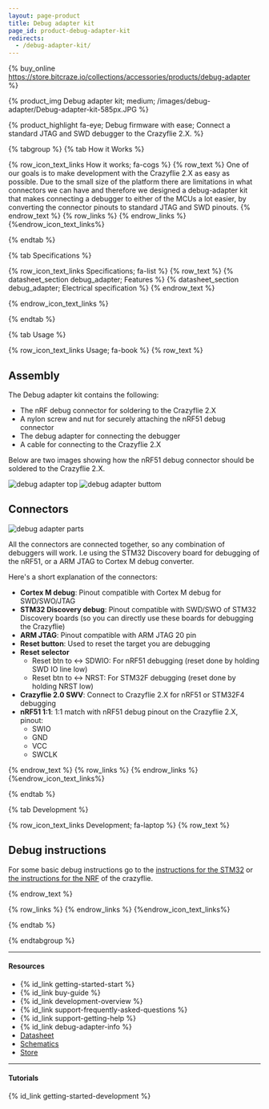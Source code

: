 ```yaml
---
layout: page-product
title: Debug adapter kit
page_id: product-debug-adapter-kit
redirects:
  - /debug-adapter-kit/
---
```


{% buy_online https://store.bitcraze.io/collections/accessories/products/debug-adapter %}

{% product_img Debug adapter kit; medium;
/images/debug-adapter/Debug-adapter-kit-585px.JPG
%}

{% product_highlight
fa-eye;
Debug firmware with ease;
Connect a standard JTAG and SWD debugger to the Crazyflie 2.X.
%}

{% tabgroup %}
{% tab How it Works %}

{% row_icon_text_links How it works; fa-cogs %}
{% row_text %}
One of our goals is to make development with the Crazyflie 2.X as easy
as possible. Due to the small size of the platform there are limitations
in what connectors we can have and therefore we designed a debug-adapter
kit that makes connecting a debugger to either of the MCUs a lot
easier, by converting the connector pinouts to standard JTAG and SWD
pinouts.
{% endrow_text %}
{% row_links %}
{% endrow_links %}
{%endrow_icon_text_links%}

{% endtab %}

{% tab Specifications %}

{% row_icon_text_links Specifications; fa-list %}
{% row_text %}
{% datasheet_section debug_adapter; Features %}
{% datasheet_section debug_adapter; Electrical specification %}
{% endrow_text %}

{% endrow_icon_text_links %}

{% endtab %}

{% tab Usage %}

{% row_icon_text_links Usage; fa-book %}
{% row_text %}
## Assembly
The Debug adapter kit contains the following:
  * The nRF debug connector for soldering to the Crazyflie 2.X
  * A nylon screw and nut for securely attaching the nRF51 debug connector
  * The debug adapter for connecting the debugger
  * A cable for connecting to the Crazyflie 2.X

Below are two images showing how the nRF51 debug connector should be soldered to the Crazyflie 2.X.

![debug adapter top](/images/documentation/wiki/debug_adapter_top.jpg)
![debug adapter buttom](/images/documentation/wiki/debug_adapter_bottom.jpg)

## Connectors 
![debug adapter parts](/images/documentation/wiki/debug_adapter_parts.png)

All the connectors are connected together, so any combination of debuggers will work. I.e using the STM32 Discovery board for debugging of the nRF51, or a ARM JTAG to Cortex M debug converter.

Here's a short explanation of the connectors:
  * **Cortex M debug**: Pinout compatible with Cortex M debug for SWD/SWO/JTAG
  * **STM32 Discovery debug**: Pinout compatible with SWD/SWO of STM32 Discovery boards (so you can directly use these boards for debugging the Crazyflie)
  * **ARM JTAG**: Pinout compatible with ARM JTAG 20 pin
  * **Reset button**: Used to reset the target you are debugging
  * **Reset selector**
    * Reset btn to <-> SDWIO: For nRF51 debugging (reset done by holding SWD IO line low)
    * Reset btn to <-> NRST: For STM32F debugging (reset done by holding NRST low)
  * **Crazyflie 2.0 SWV**: Connect to Crazyflie 2.X for nRF51 or STM32F4 debugging
  * **nRF51 1:1**: 1:1 match with nRF51 debug pinout on the Crazyflie 2.X, pinout:
    - SWIO
    - GND
    - VCC
    - SWCLK

{% endrow_text %}
{% row_links %}
{% endrow_links %}
{%endrow_icon_text_links%}

{% endtab %}

{% tab Development %}

{% row_icon_text_links Development;  fa-laptop %}
{% row_text %}
## Debug instructions 
For some basic debug instructions go to the [instructions for the STM32](/documentation/repository/crazyflie-firmware/master/development/openocd_gdb_debugging/) or [the instructions for the NRF](/documentation/repository/crazyflie2-nrf-firmware/master/development/starting_development/) of the crazyflie.

{% endrow_text %}

{% row_links %}
{% endrow_links %}
{%endrow_icon_text_links%}

{% endtab %}

{% endtabgroup %}


---

#### Resources

- {% id_link getting-started-start %}
- {% id_link buy-guide %}
- {% id_link development-overview %}
- {% id_link support-frequently-asked-questions %}
- {% id_link support-getting-help %}
- {% id_link debug-adapter-info %}
- [Datasheet](/documentation/hardware/debug_adapter/debug_adapter-datasheet.pdf)
- [Schematics](/documentation/hardware/debug_adapter/debug-adapter_revc.pdf)
- [Store](https://store.bitcraze.io/products/debug-adapter)

---

#### Tutorials

{% id_link getting-started-development %}
